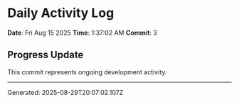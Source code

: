 # Daily Activity Log

**Date**: Fri Aug 15 2025
**Time**: 1:37:02 AM
**Commit**: 3

## Progress Update

This commit represents ongoing development activity.

---
Generated: 2025-08-29T20:07:02.107Z
